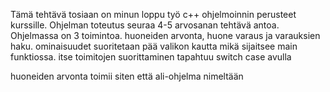 Tämä tehtävä tosiaan on minun loppu työ c++ ohjelmoinnin perusteet kurssille.
Ohjelman toteutus seuraa 4-5 arvosanan tehtävä antoa.
Ohjelmassa on 3 toimintoa.
huoneiden arvonta, huone varaus ja varauksien haku.
ominaisuudet suoritetaan pää valikon kautta mikä sijaitsee main funktiossa. itse toimitojen suorittaminen tapahtuu switch case avulla

huoneiden arvonta toimii siten että ali-ohjelma nimeltään 
